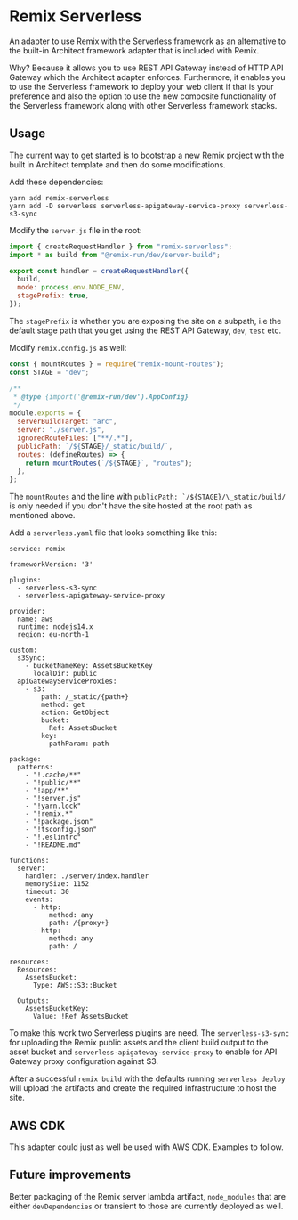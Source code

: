# Remix Serverless

An adapter to use Remix with the Serverless framework as an alternative to the built-in Architect framework adapter that is included with Remix.

Why? Because it allows you to use REST API Gateway instead of HTTP API Gateway which
the Architect adapter enforces. Furthermore, it enables you to use the Serverless
framework to deploy your web client if that is your preference and also the option
to use the new composite functionality of the Serverless framework along with other
Serverless framework stacks.

## Usage

The current way to get started is to bootstrap a new Remix project with the built in
Architect template and then do some modifications.

Add these dependencies:

```
yarn add remix-serverless
yarn add -D serverless serverless-apigateway-service-proxy serverless-s3-sync
```

Modify the `server.js` file in the root:

```js
import { createRequestHandler } from "remix-serverless";
import * as build from "@remix-run/dev/server-build";

export const handler = createRequestHandler({
  build,
  mode: process.env.NODE_ENV,
  stagePrefix: true,
});
```

The `stagePrefix` is whether you are exposing the site on a subpath, i.e the default
stage path that you get using the REST API Gateway, `dev`, `test` etc.

Modify `remix.config.js` as well:

```js
const { mountRoutes } = require("remix-mount-routes");
const STAGE = "dev";

/**
 * @type {import('@remix-run/dev').AppConfig}
 */
module.exports = {
  serverBuildTarget: "arc",
  server: "./server.js",
  ignoredRouteFiles: ["**/.*"],
  publicPath: `/${STAGE}/_static/build/`,
  routes: (defineRoutes) => {
    return mountRoutes(`/${STAGE}`, "routes");
  },
};
```

The `mountRoutes` and the line with `` publicPath: `/${STAGE}/\_static/build/ `` is only needed if you don't have the site hosted at the root path as mentioned above.

Add a `serverless.yaml` file that looks something like this:

```=yaml
service: remix

frameworkVersion: '3'

plugins:
  - serverless-s3-sync
  - serverless-apigateway-service-proxy

provider:
  name: aws
  runtime: nodejs14.x
  region: eu-north-1

custom:
  s3Sync:
    - bucketNameKey: AssetsBucketKey
      localDir: public
  apiGatewayServiceProxies:
    - s3:
        path: /_static/{path+}
        method: get
        action: GetObject
        bucket:
          Ref: AssetsBucket
        key:
          pathParam: path

package:
  patterns:
    - "!.cache/**"
    - "!public/**"
    - "!app/**"
    - "!server.js"
    - "!yarn.lock"
    - "!remix.*"
    - "!package.json"
    - "!tsconfig.json"
    - "!.eslintrc"
    - "!README.md"

functions:
  server:
    handler: ./server/index.handler
    memorySize: 1152
    timeout: 30
    events:
      - http:
          method: any
          path: /{proxy+}
      - http:
          method: any
          path: /

resources:
  Resources:
    AssetsBucket:
      Type: AWS::S3::Bucket

  Outputs:
    AssetsBucketKey:
      Value: !Ref AssetsBucket
```

To make this work two Serverless plugins are need. The `serverless-s3-sync` for uploading the Remix public assets and the client build output to the asset bucket and `serverless-apigateway-service-proxy` to enable for API Gateway proxy configuration against S3.

After a successful `remix build` with the defaults running `serverless deploy` will upload the artifacts and create the required infrastructure to host the site.

## AWS CDK

This adapter could just as well be used with AWS CDK. Examples to follow.

## Future improvements

Better packaging of the Remix server lambda artifact, `node_modules` that are either `devDependencies` or transient to those are currently deployed as well.
